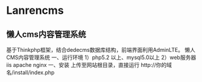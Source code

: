 # Lanrencms
懒人cms内容管理系统
-----------------------------------------------------------
基于Thinkphp框架，结合dedecms数据库结构，前端界面利用AdminLTE。
懒人CMS内容管理系统
一、运行环境
1）php5.2 以上、mysql5.0以上
2）web服务器 iis apache nginx
一、安装
上传至网站根目录，直接运行 http://你的域名/install/index.php
